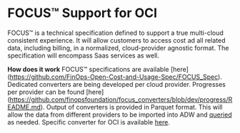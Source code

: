 # FOCUS™ Support for OCI

FOCUS™ is a technical specification defined to support a true multi-cloud consistent experience. It will allow customers to access cost ad all related data, including billing, in a normalized, cloud-provider agnostic format. The specification will encompass Saas services as well. 

**How does it work**
FOCUS™ specifications are available [here] (https://github.com/FinOps-Open-Cost-and-Usage-Spec/FOCUS_Spec).
Dedicated converters are being developed per cloud provider.
Progresses per provider can be found [here] (https://github.com/finopsfoundation/focus_converters/blob/dev/progress/README.md).
Output of converters is provided in Parquet format. This will allow the data from different providers to be imported into ADW and [queried](https://docs.public.oneportal.content.oci.oraclecloud.com/en-us/iaas/autonomous-database-serverless/doc/query-external-parquet-avro.html) as needed. 
Specific converter for OCI is available [here](https://github.com/finopsfoundation/focus_converters/tree/dev/focus_converter_base/focus_converter/conversion_configs/oci).